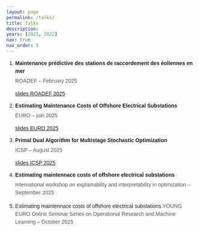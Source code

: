 ```yaml
---
layout: page
permalink: /talks/
title: Talks
description: 
years: [2023, 2022]
nav: true
nav_order: 5
---
```


<head>
  <meta charset="UTF-8">
  <style>
    body {
      font-family: Arial, sans-serif;
      padding: 20px;
    }

    ol {
      padding-left: 20px;
    }

    li {
      margin-bottom: 15px;
      line-height: 1.5;
    }

    .titre {
      font-weight: bold;
      display: block;
      margin-bottom: 5px;
    }

    .details {
      color: #555;
    }
  </style>
</head>
<body>

  <ol>
    <li>
      <span class="titre">Maintenance prédictive des stations de raccordement des éoliennes en mer</span>
      <span class="details">ROADEF – February 2025</span>
    </li>
    <p>
    <a href="/assets/pdf/slides_ROADEF.pdf" target="_blank">slides ROADEF 2025</a>
  </p>
    <li>
      <span class="titre">Estimating Maintenance Costs of Offshore Electrical Substations</span>
      <span class="details">EURO – juin 2025</span>
    </li>
    <p>
    <a href="/assets/pdf/slides_euro.pdf" target="_blank">slides EURO 2025</a>
    </p>
    <li>
      <span class="titre">Primal Dual Algorithm for Multistage Stochastic Optimization</span>
      <span class="details">ICSP – August 2025</span>
    </li>
    <p>
    <a href="/assets/pdf/slides_MD_multistage.pdf" target="_blank">slides ICSP 2025</a>
    </p>
    <li>
      <span class="titre">Estimating maintennace costs of offshore electrical substations</span>
      <span class="details">International workshop on explainability and interpretability in optimization – September 2025</span>
    </li>
    <p>
    </p>
    <li>
      <span class="titre"></span>Estimating maintennace costs of offshore electrical substations</span>
      <span class="details">YOUNG EURO Online Seminar Series on Operational Research and Machine 
Learning – October 2025</span>
    </li>
  </ol>

</body>

